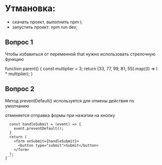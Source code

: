 # Утмановка:
- скачать проект, выполнить npm i;
- запустить проект: npm run dev;

## Вопрос 1

Чтобы избавиться от переменной that нужно использовать стрелочную функцию 

function parent() {
    const multiplier = 3;
    return [33, 77, 99, 81, 55].map((I) => I * multiplier);
}

## Вопрос 2

Метод preventDefault() используется для отмены действия по умолчанию

отменяется отправка формы при нажатии на кнопку

```const MyForm = () => {
  const handleSubmit = (event) => {
    event.preventDefault();
  }
  return (
    <form onSubmit={handleSubmit}>
      <button type="submit">Submit</button>
    </form>
  );
}```
